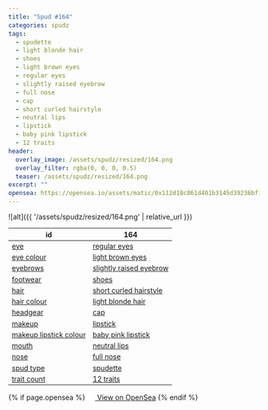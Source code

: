 ```yaml
---
title: "Spud #164"
categories: spudz
tags:
  - spudette
  - light blonde hair
  - shoes
  - light brown eyes
  - regular eyes
  - slightly raised eyebrow
  - full nose
  - cap
  - short curled hairstyle
  - neutral lips
  - lipstick
  - baby pink lipstick
  - 12 traits
header:
  overlay_image: /assets/spudz/resized/164.png
  overlay_filter: rgba(0, 0, 0, 0.5)
  teaser: /assets/spudz/resized/164.png
excerpt: ""
opensea: https://opensea.io/assets/matic/0x112d18c861d401b3145d39236bf149f01e18beed/164
---
```

![alt]({{ '/assets/spudz/resized/164.png' | relative_url }})

| id | 164 |
|-|-|
| <a href="/traits/eye/#trait-type">eye</a> | <a href="/traits/eye/regular-eyes/1/#trait">regular eyes</a> |
| <a href="/traits/eye-colour/#trait-type">eye colour</a> | <a href="/traits/eye-colour/light-brown-eyes/1/#trait">light brown eyes</a> |
| <a href="/traits/eyebrows/#trait-type">eyebrows</a> | <a href="/traits/eyebrows/slightly-raised-eyebrow/1/#trait">slightly raised eyebrow</a> |
| <a href="/traits/footwear/#trait-type">footwear</a> | <a href="/traits/footwear/shoes/1/#trait">shoes</a> |
| <a href="/traits/hair/#trait-type">hair</a> | <a href="/traits/hair/short-curled-hairstyle/1/#trait">short curled hairstyle</a> |
| <a href="/traits/hair-colour/#trait-type">hair colour</a> | <a href="/traits/hair-colour/light-blonde-hair/1/#trait">light blonde hair</a> |
| <a href="/traits/headgear/#trait-type">headgear</a> | <a href="/traits/headgear/cap/1/#trait">cap</a> |
| <a href="/traits/makeup/#trait-type">makeup</a> | <a href="/traits/makeup/lipstick/1/#trait">lipstick</a> |
| <a href="/traits/makeup-lipstick-colour/#trait-type">makeup lipstick colour</a> | <a href="/traits/makeup-lipstick-colour/baby-pink-lipstick/1/#trait">baby pink lipstick</a> |
| <a href="/traits/mouth/#trait-type">mouth</a> | <a href="/traits/mouth/neutral-lips/1/#trait">neutral lips</a> |
| <a href="/traits/nose/#trait-type">nose</a> | <a href="/traits/nose/full-nose/1/#trait">full nose</a> |
| <a href="/traits/spud-type/#trait-type">spud type</a> | <a href="/traits/spud-type/spudette/1/#trait">spudette</a> |
| <a href="/traits/trait-count/#trait-type">trait count</a> | <a href="/traits/trait-count/12-traits/1/#trait">12 traits</a> |

{% if page.opensea %}
<a href="{{page.opensea}}" class="btn btn--info" onclick="window.open(this.href, '_blank'); return false;"><img src="/assets/images/opensea.svg" width="16px"><span>  View on OpenSea</span></a>
{% endif %}

